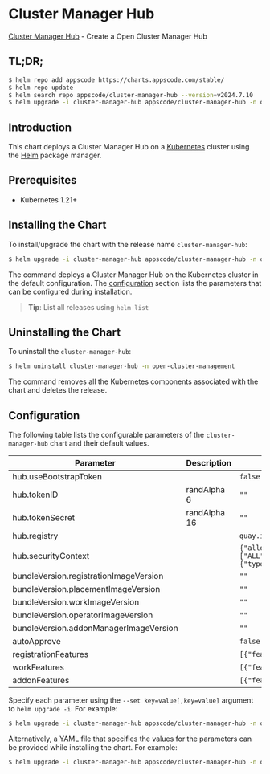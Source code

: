 # Cluster Manager Hub

[Cluster Manager Hub](https://github.com/kluster-manager/installer) - Create a Open Cluster Manager Hub

## TL;DR;

```bash
$ helm repo add appscode https://charts.appscode.com/stable/
$ helm repo update
$ helm search repo appscode/cluster-manager-hub --version=v2024.7.10
$ helm upgrade -i cluster-manager-hub appscode/cluster-manager-hub -n open-cluster-management --create-namespace --version=v2024.7.10
```

## Introduction

This chart deploys a Cluster Manager Hub on a [Kubernetes](http://kubernetes.io) cluster using the [Helm](https://helm.sh) package manager.

## Prerequisites

- Kubernetes 1.21+

## Installing the Chart

To install/upgrade the chart with the release name `cluster-manager-hub`:

```bash
$ helm upgrade -i cluster-manager-hub appscode/cluster-manager-hub -n open-cluster-management --create-namespace --version=v2024.7.10
```

The command deploys a Cluster Manager Hub on the Kubernetes cluster in the default configuration. The [configuration](#configuration) section lists the parameters that can be configured during installation.

> **Tip**: List all releases using `helm list`

## Uninstalling the Chart

To uninstall the `cluster-manager-hub`:

```bash
$ helm uninstall cluster-manager-hub -n open-cluster-management
```

The command removes all the Kubernetes components associated with the chart and deletes the release.

## Configuration

The following table lists the configurable parameters of the `cluster-manager-hub` chart and their default values.

|               Parameter                | Description  |                                                                              Default                                                                              |
|----------------------------------------|--------------|-------------------------------------------------------------------------------------------------------------------------------------------------------------------|
| hub.useBootstrapToken                  |              | <code>false</code>                                                                                                                                                |
| hub.tokenID                            | randAlpha 6  | <code>""</code>                                                                                                                                                   |
| hub.tokenSecret                        | randAlpha 16 | <code>""</code>                                                                                                                                                   |
| hub.registry                           |              | <code>quay.io/open-cluster-management</code>                                                                                                                      |
| hub.securityContext                    |              | <code>{"allowPrivilegeEscalation":false,"capabilities":{"drop":["ALL"]},"privileged":false,"runAsNonRoot":true,"seccompProfile":{"type":"RuntimeDefault"}}</code> |
| bundleVersion.registrationImageVersion |              | <code>""</code>                                                                                                                                                   |
| bundleVersion.placementImageVersion    |              | <code>""</code>                                                                                                                                                   |
| bundleVersion.workImageVersion         |              | <code>""</code>                                                                                                                                                   |
| bundleVersion.operatorImageVersion     |              | <code>""</code>                                                                                                                                                   |
| bundleVersion.addonManagerImageVersion |              | <code>""</code>                                                                                                                                                   |
| autoApprove                            |              | <code>false</code>                                                                                                                                                |
| registrationFeatures                   |              | <code>[{"feature":"DefaultClusterSet","mode":"Enable"}]</code>                                                                                                    |
| workFeatures                           |              | <code>[{"feature":"ManifestWorkReplicaSet","mode":"Enable"}]</code>                                                                                               |
| addonFeatures                          |              | <code>[{"feature":"AddonManagement","mode":"Enable"}]</code>                                                                                                      |


Specify each parameter using the `--set key=value[,key=value]` argument to `helm upgrade -i`. For example:

```bash
$ helm upgrade -i cluster-manager-hub appscode/cluster-manager-hub -n open-cluster-management --create-namespace --version=v2024.7.10 --set hub.registry=quay.io/open-cluster-management
```

Alternatively, a YAML file that specifies the values for the parameters can be provided while
installing the chart. For example:

```bash
$ helm upgrade -i cluster-manager-hub appscode/cluster-manager-hub -n open-cluster-management --create-namespace --version=v2024.7.10 --values values.yaml
```
